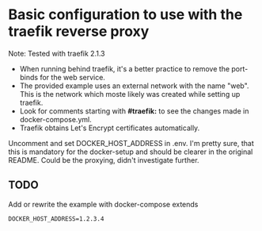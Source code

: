 # Basic configuration to use with the traefik reverse proxy

Note: Tested with traefik 2.1.3

- When running behind traefik, it's a better practice to remove the port-binds for the web service.
- The provided example uses an external network with the name "web". This is the network which moste likely was created while setting up traefik.
- Look for comments starting with **#traefik:** to see the changes made in docker-compose.yml.
- Traefik obtains Let's Encrypt certificates automatically.

Uncomment and set DOCKER_HOST_ADDRESS in .env. I'm pretty sure, that this is mandatory for the docker-setup and should be clearer in the original README. Could be the proxying, didn't investigate further.

## TODO

Add or rewrite the example with docker-compose extends

````env
DOCKER_HOST_ADDRESS=1.2.3.4
````
